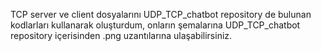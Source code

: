 TCP server ve client dosyalarını UDP_TCP_chatbot repository de bulunan kodlarları kullanarak oluşturdum, onların şemalarına UDP_TCP_chatbot repository içerisinden .png uzantılarına ulaşabilirsiniz.
